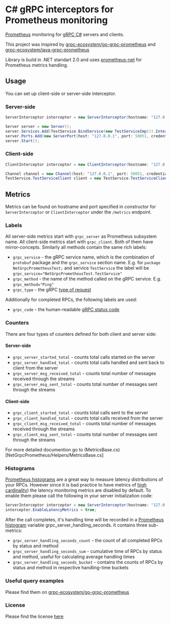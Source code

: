 # C# gRPC interceptors for Prometheus monitoring
[Prometheus](https://prometheus.io/) monitoring for [gRPC C#](https://github.com/grpc/grpc) servers and clients.

This project was inspired by [grpc-ecosystem/go-grpc-prometheus](https://github.com/grpc-ecosystem/go-grpc-prometheus) 
and [grpc-ecosystem/java-grpc-prometheus](https://github.com/grpc-ecosystem/java-grpc-prometheus)

Library is build in .NET standart 2.0 and uses [prometheus-net](https://github.com/prometheus-net/prometheus-net) for 
Prometheus metrics handling.

## Usage
You can set up client-side or server-side interceptor.

### Server-side

```C#
ServerInterceptor interceptor = new ServerInterceptor(hostname: "127.0.0.1", port: "1234");

Server server = new Server();
server.Services.Add(TestService.BindService(new TestServiceImp()).Intercept(interceptor));
server.Ports.Add(new ServerPort(host: "127.0.0.1", port: 50051, credentials: ServerCredentials.Insecure));
server.Start();
```

### Client-side

```C#
ClientInterceptor interceptor = new ClientInterceptor(hostname: "127.0.0.1", port: "1234");

Channel channel = new Channel(host: "127.0.0.1", port: 50051, credentials: ChannelCredentials.Insecure);
TestService.TestServiceClient client = new TestService.TestServiceClient(channel.Intercept(interceptor));
```

## Metrics

Metrics can be found on hostname and port specified in constructor for `ServerInterceptor` 
or `ClientInterceptor` under the `/metrics` endpoint.

### Labels

All server-side metrics start with `grpc_server` as Prometheus subsystem name. All client-side metrics start with `grpc_client`. 
Both of them have mirror-concepts. Similarly all methods contain the same rich labels:

* `grpc_service` - the gRPC service name, which is the combination of `protobuf` package and the `grpc_service` section name.
E.g. for `package NetGrpcPrometheusTest;` and service `TestService` the label will be `grpc_service="NetGrpcPrometheusTest.TestService"`
* `grpc_method` - the name of the method called on the gRPC service. E.g.
`grpc_method="Ping"`
* `grpc_type` - the gRPC [type of request](https://grpc.io/docs/guides/concepts.html#rpc-life-cycle) 

Additionally for completed RPCs, the following labels are used:

* `grpc_code` - the human-readable [gRPC status code](https://github.com/grpc/grpc-go/blob/master/codes/codes.go)

### Counters

There are four types of counters defined for both client and server side:

#### Server-side

* `grpc_server_started_total` - counts total calls started on the server
* `grpc_server_handled_total` - counts total calls handled and sent back to client from the server
* `grpc_server_msg_received_total` - counts total number of messages received through the streams
* `grpc_server_msg_sent_total` - counts total number of messages sent through the streams

#### Client-side

* `grpc_client_started_total` - counts total calls sent to the server
* `grpc_client_handled_total` - counts total calls received from the server
* `grpc_client_msg_received_total` - counts total number of messages received through the streams
* `grpc_client_msg_sent_total` - counts total number of messages sent through the streams

For more detailed documention go to (MetricsBase.cs)[NetGrpcPrometheus/Helpers/MetricsBase.cs]

### Histograms

[Prometheus histograms](https://prometheus.io/docs/concepts/metric_types/#histogram) are a great way to measure latency distributions of your RPCs. 
However since it is bad practice to have metrics of [high cardinality](https://prometheus.io/docs/practices/instrumentation/#do-not-overuse-labels)) the latency monitoring metrics are disabled by default. 
To enable them please call the following in your server initialization code:

```C#
ServerInterceptor interceptor = new ServerInterceptor(hostname: "127.0.0.1", port: "1234");
interceptor.EnableLatencyMetrics = true;
```

After the call completes, it's handling time will be recorded in a [Prometheus histogram](https://prometheus.io/docs/concepts/metric_types/#histogram) variable 
grpc_server_handling_seconds. It contains three sub-metrics:

* `grpc_server_handling_seconds_count` - the count of all completed RPCs by status and method
* `grpc_server_handling_seconds_sum` - cumulative time of RPCs by status and method, useful for calculating average handling times
* `grpc_server_handling_seconds_bucket` - contains the counts of RPCs by status and method in respective handling-time buckets

### Useful query examples

Please find them on [grpc-ecosystem/go-grpc-prometheus](https://github.com/grpc-ecosystem/go-grpc-prometheus)

### License

Please find the license [here](LICENSE)

